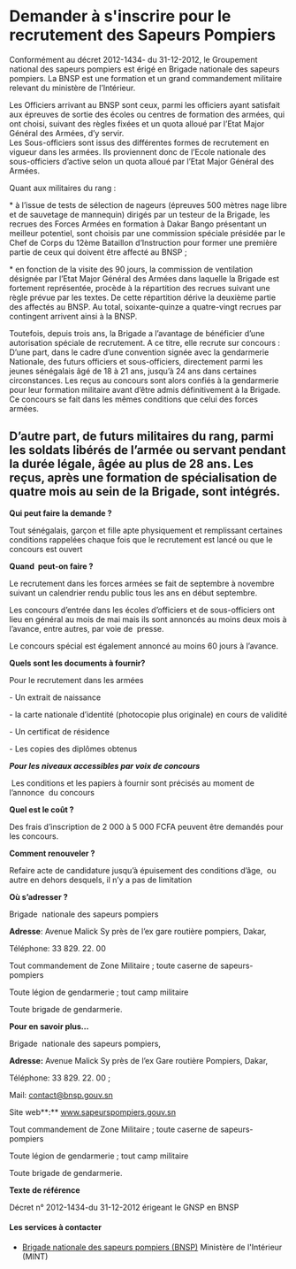 # Demander à s'inscrire pour le recrutement des Sapeurs Pompiers

Conformément au décret 2012-1434- du 31-12-2012, le Groupement national des sapeurs pompiers est érigé en Brigade nationale des sapeurs pompiers. La BNSP est une formation et un grand commandement militaire relevant du ministère de l’Intérieur.  
  
Les Officiers arrivant au BNSP sont ceux, parmi les officiers ayant satisfait aux épreuves de sortie des écoles ou centres de formation des armées, qui ont choisi, suivant des règles fixées et un quota alloué par l’Etat Major Général des Armées, d’y servir.  
Les Sous-officiers sont issus des différentes formes de recrutement en vigueur dans les armées. Ils proviennent donc de l’Ecole nationale des sous-officiers d’active selon un quota alloué par l’Etat Major Général des Armées.  
  
Quant aux militaires du rang :  
  
\* à l’issue de tests de sélection de nageurs (épreuves 500 mètres nage libre et de sauvetage de mannequin) dirigés par un testeur de la Brigade, les recrues des Forces Armées en formation à Dakar Bango présentant un meilleur potentiel, sont choisis par une commission spéciale présidée par le Chef de Corps du 12ème Bataillon d’Instruction pour former une première partie de ceux qui doivent être affecté au BNSP ;  
  
\* en fonction de la visite des 90 jours, la commission de ventilation désignée par l’Etat Major Général des Armées dans laquelle la Brigade est fortement représentée, procède à la répartition des recrues suivant une règle prévue par les textes. De cette répartition dérive la deuxième partie des affectés au BNSP. Au total, soixante-quinze a quatre-vingt recrues par contingent arrivent ainsi à la BNSP.  
  
Toutefois, depuis trois ans, la Brigade a l’avantage de bénéficier d’une autorisation spéciale de recrutement. A ce titre, elle recrute sur concours :  
D’une part, dans le cadre d’une convention signée avec la gendarmerie Nationale, des futurs officiers et sous-officiers, directement parmi les jeunes sénégalais âgé de 18 à 21 ans, jusqu’à 24 ans dans certaines circonstances. Les reçus au concours sont alors confiés à la gendarmerie pour leur formation militaire avant d’être admis définitivement à la Brigade. Ce concours se fait dans les mêmes conditions que celui des forces armées.  
  
D’autre part, de futurs militaires du rang, parmi les soldats libérés de l’armée ou servant pendant la durée légale, âgée au plus de 28 ans. Les reçus, après une formation de spécialisation de quatre mois au sein de la Brigade, sont intégrés.
--------------------------------------------------------------------------------------------------------------------------------------------------------------------------------------------------------------------------------------------------------------------------------------------------------------------------------------------------------------------------------------------------------------------------------------------------------------------------------------------------------------------------------------------------------------------------------------------------------------------------------------------------------------------------------------------------------------------------------------------------------------------------------------------------------------------------------------------------------------------------------------------------------------------------------------------------------------------------------------------------------------------------------------------------------------------------------------------------------------------------------------------------------------------------------------------------------------------------------------------------------------------------------------------------------------------------------------------------------------------------------------------------------------------------------------------------------------------------------------------------------------------------------------------------------------------------------------------------------------------------------------------------------------------------------------------------------------------------------------------------------------------------------------------------------------------------------------------------------------------------------------------------------------------------------------------------------------------------------------------------------------------------------------------------------------------------------------------------------------------------------------------------------------------------------------------------------------------------------------------------------------------------------------------------------------------------------------------------------------------------------------------------------------------------------------------------------------------------------------------------------------------------------------------

**Qui peut faire la demande ?**

Tout sénégalais, garçon et fille[](../../../services/.md) apte physiquement et remplissant certaines conditions rappelées chaque fois que le recrutement est lancé ou que le concours est ouvert

**Quand  peut-on faire ?**

Le recrutement dans les forces armées se fait de septembre à novembre suivant un calendrier rendu public tous les ans en début septembre.

Les concours d’entrée dans les écoles d’officiers et de sous-officiers ont lieu en général au mois de mai mais ils sont annoncés au moins deux mois à l’avance, entre autres, par voie de  presse.

Le concours spécial est également annoncé au moins 60 jours à l’avance.

**Quels sont les documents à fournir?**  

Pour le recrutement dans les armées

\- Un extrait de naissance

\- la carte nationale d’identité (photocopie plus originale) en cours de validité

\- Un certificat de résidence

\- Les copies des diplômes obtenus

_**Pour les niveaux accessibles par voix de concours**_

 Les conditions et les papiers à fournir sont précisés au moment de l’annonce  du concours

**Quel est le coût ?**

Des frais d’inscription de 2 000 à 5 000 FCFA peuvent être demandés pour les concours.

**Comment renouveler ?**

Refaire acte de candidature jusqu’à épuisement des conditions d’âge,  ou autre en dehors desquels, il n’y a pas de limitation

**Où s’adresser ?**

Brigade  nationale des sapeurs pompiers

**Adresse**: Avenue Malick Sy près de l’ex gare routière pompiers, Dakar, 

Téléphone: 33 829. 22. 00  

Tout commandement de Zone Militaire ; toute caserne de sapeurs-pompiers 

Toute légion de gendarmerie ; tout camp militaire 

Toute brigade de gendarmerie.

**Pour en savoir plus…**

Brigade  nationale des sapeurs pompiers,  

**Adresse:** Avenue Malick Sy près de l’ex Gare routière Pompiers, Dakar,   

Téléphone: 33 829. 22. 00 ;

Mail: contact@bnsp.gouv.sn  

Site web**:** www.sapeurspompiers.gouv.sn

Tout commandement de Zone Militaire ; toute caserne de sapeurs-pompiers   

Toute légion de gendarmerie ; tout camp militaire  

Toute brigade de gendarmerie.

**Texte de référence**

Décret n° 2012-1434-du 31-12-2012 érigeant le G[](../../../services/.md)NSP en BNSP

#### Les services à contacter

*   [Brigade nationale des sapeurs pompiers (BNSP)](../../../services/brigade-nationale-des-sapeurs-pompiers-bnsp.md) Ministère de l'Intérieur (MINT)
